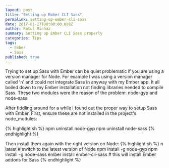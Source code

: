 ```yaml
---
layout: post
title: "Setting up Ember CLI Sass"
permalink: setting-up-ember-cli-sass
date: 2017-01-27T00:00:00.000Z
author: Ratul Minhaz
summary: Setting up Ember CLI Sass properly
categories: Tips
tags:
  - Ember
  - Sass
published: true
---
```



Trying to set up Sass with Ember can be quiet problematic if you are using a version manager for Node. For example I was using a version manager called 'n' and could not integrate Sass in anyway with my Ember app. It all boiled down to my Ember installation not finding libraries needed to compile Sass. These two modules were the reason of the problem: node-gyp and node-sass.

After fiddling around for a while I found out the proper way to setup Sass with Ember. First, ensure these are not installed in the project's node_modules:

{% highlight sh %}
npm uninstall node-gyp
npm uninstall node-sass
{% endhighlight %}

Then install them again with the right version on Node:
{% highlight sh %}
n latest						# switch to the latest version of Node
npm install -g node-gyp
npm install -g node-sass
ember install ember-cli-sass	# this will install Ember addons for Sass
{% endhighlight %}
